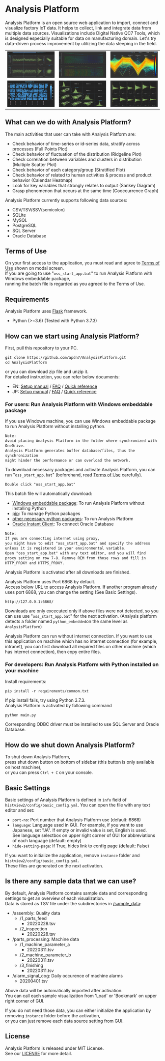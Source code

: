 # Analysis Platform

Analysis Platform is an open source web application to import, connect and visualize factory IoT data. It helps to collect, link and integrate data from multiple data sources.
Visualizations include Digital Native QC7 Tools, which is designed especially suitable for data on manufacturing domain.
Let's try data-driven process improvement by utilizing the data sleeping in the field.

<table border="0">
<tr>
<td><img src="histview2/config/image/FPP.png" alt="FPP" width="200"></td>
<td><img src="histview2/config/image/RLP.png" alt="FPP" width="200"></td>
<td><img src="histview2/config/image/PCP.png" alt="PCP" width="200"></td>
</tr>
<tr>
<td><img src="histview2/config/image/CHM.png" alt="CHM" width="200"></td>
<td><img src="histview2/config/image/MSP.png" alt="MSP" width="200"></td>
<td><img src="histview2/config/image/StP.png" alt="PCP" width="200"></td>
</tr>
</table>

## What can we do with Analysis Platform?

The main activities that user can take with Analysis Platform are:

* Check behavior of time-series or id-series data, stratify across processes (Full Points Plot)
* Check behavior of fluctuation of the distribution (Ridgeline Plot)
* Check correlation between variables and clusters in distribution (Multiple Scatter Plot)
* Check behavior of each category/group (Stratified Plot)
* Check behavior of related to human activities & process and product behavior (Calendar Heatmap)
* Look for key variables that strongly relates to output (Sankey Diagram)
* Grasp phenomenon that occurs at the same time (Cooccurrence Graph)

Analysis Platform currently supports following data sources:  

* CSV/TSV/SSV(semicolon)
* SQLite
* MySQL
* PostgreSQL
* SQL Server
* Oracle Database

## Terms of Use

On your first access to the application, you must read and agree to [Terms of Use](/about/terms_of_use_en.md) shown on modal screen.  
If you are going to use "`oss_start_app.bat`" to run Analysis Platform with
Windows embeddable package,  
running the batch file is regarded as you agreed to the Terms of Use.

## Requirements

Analysis Platform uses [Flask](https://flask.palletsprojects.com/en/latest/) framework. 

- Python (>=3.6) (Tested with Python 3.7.3)


## How can we start using Analysis Platform? 

First, pull this repository to your PC.  

```shell
git clone https://github.com/apdn7/AnalysisPlatform.git
cd AnalysisPlatform
```

or you can download zip file and unzip it.  
For detailed instruction, you can refer below documents:

- EN: [Setup manual](https://github.com/apdn7/AnalysisPlatform/files/9314730/AP%2BDN7_setup_manual_EN_v1.0.pdf) / [FAQ](https://github.com/apdn7/AnalysisPlatform/files/9314734/AP%2BDN7_FAQ_EN_v1.0.pdf) / [Quick reference](https://github.com/apdn7/AnalysisPlatform/files/9314737/AP%2BDN7_v4.0_QuickReference_EN.pdf)
- JP: [Setup manual](https://github.com/apdn7/AnalysisPlatform/files/9256466/AP%2BDN7_setup_manual_JP_v1.0.pdf) / [FAQ](https://github.com/apdn7/AnalysisPlatform/files/9256487/AP%2BDN7_FAQ_JP_v1.0.pdf) / [Quick reference](https://github.com/apdn7/AnalysisPlatform/files/9314735/AP%2BDN7_v4.0_QuickReference_JP.pdf)


### For users: Run Analysis Platform with Windows embeddable package

If you use Windows machine, you can use Windows
embeddable package to run Analysis Platform 
without installing python.

```
Note:
Avoid placing Analysis Platform in the folder where synchronized with OneDrive.
Analysis Platform generates buffer database/files, thus the synchronization 
might hinder the performance or can overload the network.
```

To download necessary packages and activate Analysis Platform,
you can run "`oss_start_app.bat`" (beforehand, read [Terms of Use](/about/terms_of_use_en.md) carefully).

```
Double click "oss_start_app.bat"
```

This batch file will automatically
download:

* [Windows embeddable package](https://www.python.org/downloads/windows/): To run Analysis Platform without installing Python
* [pip](https://github.com/pypa/pip): To manage Python packages
* [other necessary python packages](requirements/common.txt): To run Analysis Platform
* [Oracle Instant Client](https://www.oracle.com/database/technologies/instant-client.html): To connect Oracle Database

```
Note:
If you are connecting internet using proxy, 
you might have to edit "oss_start_app.bat" and specify the address unless it is registered in your environmental variable.
Open "oss_start_app.bat" with any text editor, and you will find
proxy setting on row 7-8. Remove REM from those rows and fill in HTTP_PROXY and HTTPS_PROXY.
```

Analysis Platform is activated after all downloads are finished.

Analysis Platform uses Port 6868 by default.  
Access below URL to access Analysis Platform.
If another program already uses port 6868, you can change the setting (See Basic Settings).

```
http://127.0.0.1:6868/
```

Downloads are only excecuted only if above files were not detected, so you can use use "`oss_start_app.bat`" for the next activation. (Analysis platform detects a folder named `python_embedded`on the same level as `AnalysisPlatform`)

Analysis Platform can run without internet connection.
If you want to use this application on machine which has no internet connection (for example, intranet),
you can first download all required files on other machine (which has internet connection),
then copy entire files.

### For developers: Run Analysis Platform with Python installed on your machine

Install requirements:

```shell
pip install -r requirements/common.txt
```
If pip install fails, try using Python 3.7.3.  
Analysis Platform is activated by following command

```bash
python main.py
```

Corresponding ODBC driver must be installed to use SQL Server and Oracle Database.


## How do we shut down Analysis Platform?

To shut down Analysis Platform,   
press shut down button on bottom of sidebar (this button is only available on host machine),  
or you can press `Ctrl + C` on your console.

## Basic Settings

Basic settings of Analysis Platform is defined in 
`info` field of `histview2/config/basic_config.yml`.
You can open the file with any text editor and set:

* `port-no`: Port number that Analysis Platform use (default: 6868)
* `language`: Language used in GUI. For example, if you want to use Japanese, set "JA". If empty or invalid value is set, English is used.  
See language selectbox on upper right corner of GUI for abbreviations of each language (default: empty)
* `hide-setting-page`: If True, hides link to config page (default: False)

If you want to initialize the application, remove `instance` folder and `histview2/config/basic_config.yml`.  
These files are generated on the next activation.

## Is there any sample data that we can use?

By default, Analysis Platform contains sample data and corresponding settings to get an overview of each visualization.  
Data is stored as TSV file under the subdirectories in [/sample_data](/sample_data):

* /assembly: Quality data
  * /1_parts_feed
    * 20220228.tsv
  * /2_inspection
    * 20220228.tsv 
* /parts_processing: Machine data
  * /1_machine_parameter_a
    * 20220311.tsv
  * /2_machine_parameter_b
    * 20220311.tsv
  * /3_finishing
    * 20220311.tsv
* /alarm_signal_cog: Daily occurence of machine alarms
  * 20200401.tsv

Above data will be automatically imported after activation.  
You can call each sample visualization from 'Load' or 'Bookmark' on upper right corner of GUI.

If you do not need those data,
you can either initialize the application by removing `instance`
folder before the activation,  
or you can just remove each data source setting from GUI.

## License

Analysis Platform is released under MIT License.  
See our [LICENSE](LICENSE.md) for more detail.
